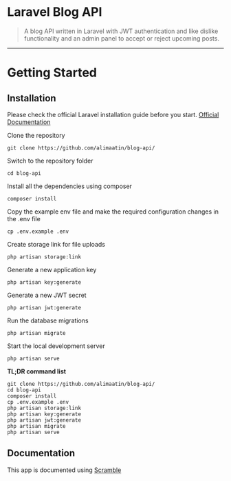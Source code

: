 # Laravel Blog API
> A blog API written in Laravel with JWT authentication and like dislike functionality and an admin panel to accept or reject upcoming posts.

---
# Getting Started
## Installation
Please check the official Laravel installation guide before you start. [Official Documentation](https://laravel.com/)

Clone the repository
```
git clone https://github.com/alimaatin/blog-api/
```

Switch to the repository folder
```
cd blog-api
```

Install all the dependencies using composer
```
composer install
```

Copy the example env file and make the required configuration changes in the .env file
```
cp .env.example .env
```

Create storage link for file uploads
```
php artisan storage:link
```

Generate a new application key
```
php artisan key:generate
```

Generate a new JWT secret
```
php artisan jwt:generate
```

Run the database migrations
```
php artisan migrate
```

Start the local development server
```
php artisan serve
```

**TL;DR command list**
```
git clone https://github.com/alimaatin/blog-api/
cd blog-api
composer install
cp .env.example .env
php artisan storage:link
php artisan key:generate
php artisan jwt:generate
php artisan migrate
php artisan serve
```

## Documentation
This app is documented using [Scramble](https://scramble.dedoc.co/)

